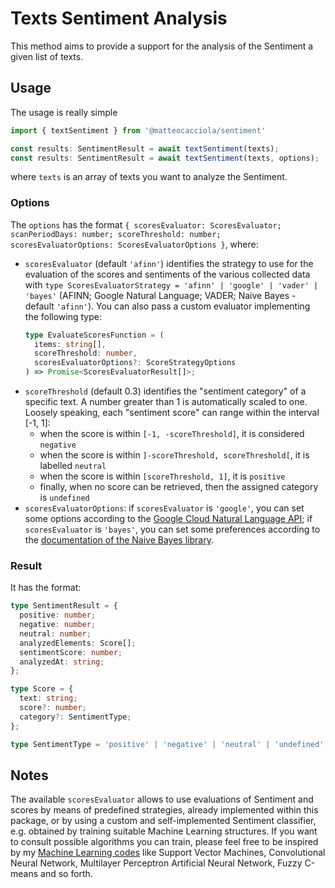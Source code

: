 # Texts Sentiment Analysis

This method aims to provide a support for the analysis of the Sentiment a given list of texts.

## Usage
The usage is really simple
```typescript
import { textSentiment } from '@matteocacciola/sentiment'

const results: SentimentResult = await textSentiment(texts);
const results: SentimentResult = await textSentiment(texts, options);
```
where `texts` is an array of texts you want to analyze the Sentiment.

### Options
The `options` has the format `{ scoresEvaluator: ScoresEvaluator; scanPeriodDays: number; scoreThreshold: number; scoresEvaluatorOptions: ScoresEvaluatorOptions }`,
where:
- `scoresEvaluator` (default `'afinn'`) identifies the strategy to use for the evaluation of the scores and sentiments of the
  various collected data with `type ScoresEvaluatorStrategy = 'afinn' | 'google' | 'vader' | 'bayes'` (AFINN; Google Natural
  Language; VADER; Naive Bayes - default `'afinn'`). You can also pass a custom evaluator implementing the following type:
  ```typescript
  type EvaluateScoresFunction = (
    items: string[],
    scoreThreshold: number,
    scoresEvaluatorOptions?: ScoreStrategyOptions
  ) => Promise<ScoresEvaluatorResult[]>;
  ```
- `scoreThreshold` (default 0.3) identifies the "sentiment category" of a specific text. A number greater than 1 is
  automatically scaled to one. Loosely speaking, each "sentiment score" can range within the interval [-1, 1]:
  - when the score is within `[-1, -scoreThreshold]`, it is considered `negative`
  - when the score is within `]-scoreThreshold, scoreThreshold[`, it is labelled `neutral`
  - when the score is within `[scoreThreshold, 1]`, it is `positive`
  - finally, when no score can be retrieved, then the assigned category is `undefined`
- `scoresEvaluatorOptions`: if `scoresEvaluator` is `'google'`, you can set some options according to the [Google Cloud
  Natural Language API](https://cloud.google.com/natural-language/docs/reference/rest); if `scoresEvaluator` is `'bayes'`,
  you can set some preferences according to the [documentation of the Naive Bayes library](./libraries/naive-bayes.md#data).

### Result
It has the format:
```typescript
type SentimentResult = {
  positive: number;
  negative: number;
  neutral: number;
  analyzedElements: Score[];
  sentimentScore: number;
  analyzedAt: string;
};

type Score = {
  text: string;
  score?: number;
  category?: SentimentType;
};

type SentimentType = 'positive' | 'negative' | 'neutral' | 'undefined';
```

## Notes
The available `scoresEvaluator` allows to use evaluations of Sentiment and scores by means of predefined strategies, already
implemented within this package, or by using a custom and self-implemented Sentiment classifier, e.g. obtained by
training suitable Machine Learning structures.
If you want to consult possible algorithms you can train, please feel free to be inspired by my
[Machine Learning codes](https://github.com/matteocacciola/challenges/tree/master/machine-learning/src) like Support
Vector Machines, Convolutional Neural Network, Multilayer Perceptron Artificial Neural Network, Fuzzy C-means and so forth.
